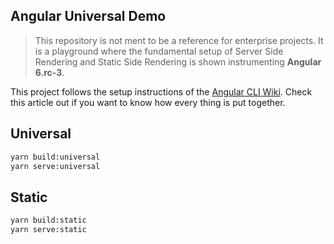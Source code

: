 ## Angular Universal Demo
> This repository is not ment to be a reference for enterprise projects. It is a playground where the fundamental setup of Server Side Rendering and Static Side Rendering is shown instrumenting **Angular 6.rc-3**.

This project follows the setup instructions of the [Angular CLI Wiki](https://github.com/angular/angular-cli/wiki/stories-universal-rendering).
Check this article out if you want to know how every thing is put together.

## Universal

```bash
yarn build:universal
yarn serve:universal
```

## Static

```bash
yarn build:static
yarn serve:static
```